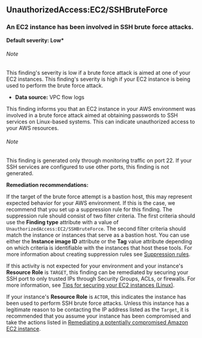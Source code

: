 UnauthorizedAccess:EC2/SSHBruteForce
------------------------------------


### An EC2 instance has been involved in SSH brute force attacks.


**Default severity: Low\***


###### Note

This finding's severity is low if a brute force attack is aimed at one of your EC2 instances. This finding's severity is high if your EC2 instance is being used to perform the brute force attack.


 * **Data source:** VPC flow logs

This finding informs you that an EC2 instance in your AWS environment was involved in a brute force attack aimed at obtaining passwords to SSH services on Linux-based systems. This can indicate unauthorized access to your AWS resources. 


###### Note

This finding is generated only through monitoring traffic on port 22. If your SSH services are configured to use other ports, this finding is not generated.


**Remediation recommendations:**


If the target of the brute force attempt is a bastion host, this may represent expected behavior for your AWS environment. If this is the case, we recommend that you set up a suppression rule for this finding. The suppression rule should consist of two filter criteria. The first criteria should use the **Finding type** attribute with a value of `UnauthorizedAccess:EC2/SSHBruteForce`. The second filter criteria should match the instance or instances that serve as a bastion host. You can use either the **Instance image ID** attribute or the **Tag** value attribute depending on which criteria is identifiable with the instances that host these tools. For more information about creating suppression rules see [Suppression rules](https://docs.aws.amazon.com/guardduty/latest/ug/findings_suppression-rule.html).


If this activity is not expected for your environment and your instance's **Resource Role** is `TARGET`, this finding can be remediated by securing your SSH port to only trusted IPs through Security Groups, ACLs, or firewalls. For more information, see [Tips for securing your EC2 instances (Linux)](https://aws.amazon.com/articles/tips-for-securing-your-ec2-instance/).


 If your instance's **Resource Role** is `ACTOR`, this indicates the instance has been used to perform SSH brute force attacks. Unless this instance has a legitimate reason to be contacting the IP address listed as the `Target`, it is recommended that you assume your instance has been compromised and take the actions listed in [Remediating a potentially compromised Amazon EC2 instance](https://docs.aws.amazon.com/guardduty/latest/ug/compromised-ec2.html).

